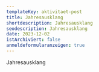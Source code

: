 ```yaml
---
templateKey: aktivitaet-post
title: Jahresausklang
shortdescription: Jahresausklang
seodescription: Jahresausklang
date: 2023-12-02
istArchiviert: false
anmeldeformularanzeigen: true
---
```

Jahresausklang 